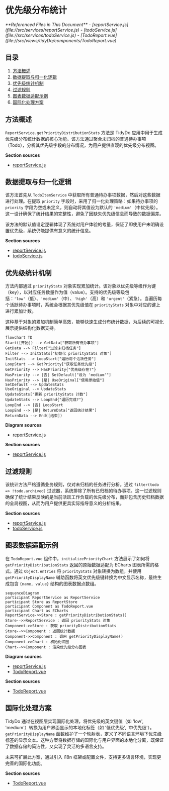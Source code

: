 # 优先级分布统计

<cite>
**Referenced Files in This Document**   
- [reportService.js](file://src/services/reportService.js)
- [todoService.js](file://src/services/todoService.js)
- [TodoReport.vue](file://src/views/tidyDo/components/TodoReport.vue)
</cite>

## 目录
1. [方法概述](#方法概述)
2. [数据提取与归一化逻辑](#数据提取与归一化逻辑)
3. [优先级统计机制](#优先级统计机制)
4. [过滤规则](#过滤规则)
5. [图表数据适配示例](#图表数据适配示例)
6. [国际化处理方案](#国际化处理方案)

## 方法概述

`ReportService.getPriorityDistributionStats` 方法是 TidyDo 应用中用于生成优先级分布统计数据的核心功能。该方法通过聚合未归档的普通待办事项（Todo），分析其优先级字段的分布情况，为用户提供直观的优先级分布视图。

**Section sources**
- [reportService.js](file://src/services/reportService.js#L239-L253)

## 数据提取与归一化逻辑

该方法首先从 `TodoItemService` 中获取所有普通待办事项数据，然后对这些数据进行处理。在提取 `priority` 字段时，采用了归一化处理策略：如果待办事项的 `priority` 字段为空或未定义，则自动将其值设为默认的 `'medium'`（中优先级）。这一设计确保了统计结果的完整性，避免了因缺失优先级信息而导致的数据偏差。

该方法的默认值设定逻辑体现了系统对用户体验的考量，保证了即使用户未明确设置优先级，系统仍能提供有意义的统计信息。

**Section sources**
- [reportService.js](file://src/services/reportService.js#L242-L245)
- [todoService.js](file://src/services/todoService.js#L70)

## 优先级统计机制

方法内部通过 `priorityStats` 对象实现累加统计。该对象以优先级等级作为键（key），以对应任务数量作为值（value）。支持的优先级等级包括：`'low'`（低）、`'medium'`（中）、`'high'`（高）和 `'urgent'`（紧急）。当遍历每个活跃待办事项时，系统会根据其优先级值在 `priorityStats` 对象中对应的键上进行累加计数。

这种基于对象的累加机制简单高效，能够快速生成分布统计数据，为后续的可视化展示提供结构化数据支持。

```mermaid
flowchart TD
Start([开始]) --> GetData["获取所有待办事项"]
GetData --> Filter["过滤未归档任务"]
Filter --> InitStats["初始化 priorityStats 对象"]
InitStats --> LoopStart["遍历每个活跃任务"]
LoopStart --> GetPriority["获取任务优先级"]
GetPriority --> HasPriority{"优先级存在?"}
HasPriority --> |否| SetDefault["设为 'medium'"]
HasPriority --> |是| UseOriginal["使用原始值"]
SetDefault --> UpdateStats
UseOriginal --> UpdateStats
UpdateStats["更新 priorityStats 计数"]
UpdateStats --> LoopEnd{"遍历完成?"}
LoopEnd --> |否| LoopStart
LoopEnd --> |是| ReturnData["返回统计结果"]
ReturnData --> End([结束])
```

**Diagram sources**
- [reportService.js](file://src/services/reportService.js#L239-L253)

**Section sources**
- [reportService.js](file://src/services/reportService.js#L244-L246)

## 过滤规则

该统计方法严格遵循业务规则，仅对未归档的任务进行分析。通过 `filter(todo => !todo.archived)` 过滤器，系统排除了所有已归档的待办事项。这一过滤规则确保了统计结果反映的是当前活跃工作负载的优先级分布，而非包含历史归档数据的全局视图，从而为用户提供更具实际指导意义的分析结果。

**Section sources**
- [reportService.js](file://src/services/reportService.js#L241)
- [todoService.js](file://src/services/todoService.js#L75)

## 图表数据适配示例

在 `TodoReport.vue` 组件中，`initializePriorityChart` 方法展示了如何将 `getPriorityDistributionStats` 返回的原始数据适配为 ECharts 图表所需的格式。通过 `Object.entries` 将 `priorityStats` 对象转换为数组，并使用 `getPriorityDisplayName` 辅助函数将英文优先级键转换为中文显示名称，最终生成包含 `{name, value}` 结构的图表数据点数组。

```mermaid
sequenceDiagram
participant ReportService as ReportService
participant Store as ReportStore
participant Component as TodoReport.vue
participant Chart as ECharts
ReportService->>Store : getPriorityDistributionStats()
Store-->>ReportService : 返回 priorityStats 对象
Component->>Store : 获取 priorityDistributionStats
Store-->>Component : 返回统计数据
Component->>Component : 调用 getPriorityDisplayName()
Component->>Chart : 初始化饼图
Chart-->>Component : 渲染优先级分布图表
```

**Diagram sources**
- [reportService.js](file://src/services/reportService.js#L239-L253)
- [TodoReport.vue](file://src/views/tidyDo/components/TodoReport.vue#L582-L615)

**Section sources**
- [TodoReport.vue](file://src/views/tidyDo/components/TodoReport.vue#L582-L615)

## 国际化处理方案

TidyDo 通过在视图层实现国际化处理，将优先级的英文键值（如 'low', 'medium'）转换为用户界面显示的本地化标签（如 '低优先级', '中优先级'）。`getPriorityDisplayName` 函数维护了一个映射表，定义了不同语言环境下优先级标签的显示文本。这种方案将数据存储的国际化与用户界面的本地化分离，既保证了数据存储的简洁性，又实现了灵活的多语言支持。

未来可扩展此方案，通过引入 i18n 框架或配置文件，支持更多语言环境，实现更完善的国际化功能。

**Section sources**
- [TodoReport.vue](file://src/views/tidyDo/components/TodoReport.vue#L639-L645)